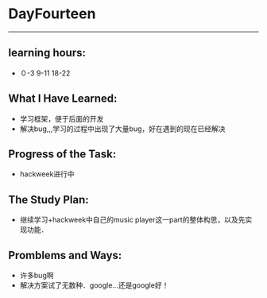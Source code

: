 # DayFourteen
****
## learning hours:
* ０-3 9-11 18-22 
## What I Have Learned: 
* 学习框架，便于后面的开发
* 解决bug,,,学习的过程中出现了大量bug，好在遇到的现在已经解决


## Progress of the Task: 
* hackweek进行中
## The Study Plan:
* 继续学习+hackweek中自己的music player这一part的整体构思，以及先实现功能．

## Promblems and Ways:
* 许多bug啊
* 解决方案试了无数种．google...还是google好！